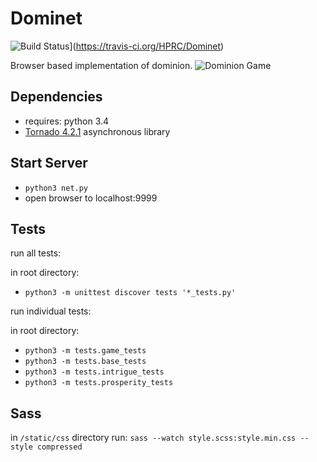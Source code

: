 Dominet 
=============
![Build Status](https://travis-ci.org/HPRC/Dominet.svg?branch=master)](https://travis-ci.org/HPRC/Dominet)

Browser based implementation of dominion.
![Dominion Game](https://dl.dropboxusercontent.com/s/stnb7x8l3c34j73/dominetscreen.png)

## Dependencies

* requires: python 3.4
* [Tornado 4.2.1](http://www.tornadoweb.org/en/stable/) asynchronous library

## Start Server

* `python3 net.py`
* open browser to localhost:9999

## Tests

run all tests:

in root directory:
* `python3 -m unittest discover tests '*_tests.py'`

run individual tests:

in root directory:
* `python3 -m tests.game_tests`
* `python3 -m tests.base_tests`
* `python3 -m tests.intrigue_tests`
* `python3 -m tests.prosperity_tests`

## Sass

in `/static/css` directory run:
`sass --watch style.scss:style.min.css --style compressed`

